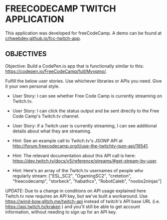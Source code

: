 FREECODECAMP TWITCH APPLICATION
========================================================================

This application was developed for freeCodeCamp. A demo can be found at [crhwebdev.github.io/fcc-twitch-app](https://crhwebdev.github.io/fcc-twitch-app).


OBJECTIVES
-------------------------------------------------------------------------

Objective: Build a CodePen.io app that is functionally similar to this: https://codepen.io/FreeCodeCamp/full/Myvqmo/.

Fulfill the below user stories. Use whichever libraries or APIs you need. Give it your own personal style.

* User Story: I can see whether Free Code Camp is currently streaming on Twitch.tv.

* User Story: I can click the status output and be sent directly to the Free Code Camp's Twitch.tv channel.

* User Story: if a Twitch user is currently streaming, I can see additional details about what they are streaming.

* Hint: See an example call to Twitch.tv's JSONP API at http://forum.freecodecamp.org/t/use-the-twitchtv-json-api/19541.

* Hint: The relevant documentation about this API call is here: https://dev.twitch.tv/docs/v5/reference/streams/#get-stream-by-user.

* Hint: Here's an array of the Twitch.tv usernames of people who regularly stream: ["ESL_SC2", "OgamingSC2", "cretetion", "freecodecamp", "storbeck", "habathcx", "RobotCaleb", "noobs2ninjas"]

UPDATE: Due to a change in conditions on API usage explained here Twitch.tv now requires an API key, but we've built a workaround. Use https://wind-bow.glitch.me/twitch-api instead of twitch's API base URL (i.e. https://api.twitch.tv/kraken ) and you'll still be able to get account information, without needing to sign up for an API key.